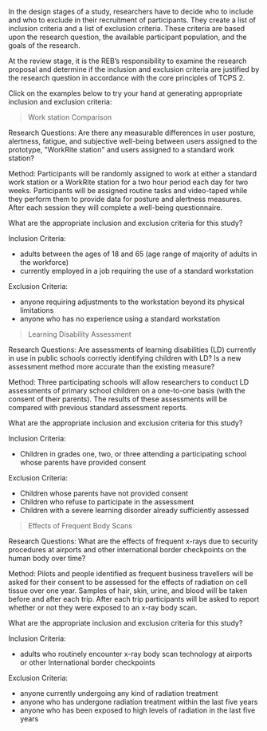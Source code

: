 In the design stages of a study, researchers have to decide who to include and who to exclude in their recruitment of participants. They create a list of inclusion criteria and a list of exclusion criteria. These criteria are based upon the research question, the available participant population, and the goals of the research.

At the review stage, it is the REB’s responsibility to examine the research proposal and determine if the inclusion and exclusion criteria are justified by the research question in accordance with the core principles of TCPS 2.

Click on the examples below to try your hand at generating appropriate inclusion and exclusion criteria:

> Work station Comparison

Research Questions: Are there any measurable differences in user posture, alertness, fatigue, and subjective well-being between users assigned to the prototype, "WorkRite station" and users assigned to a standard work station?

Method: Participants will be randomly assigned to work at either a standard work station or a WorkRite station for a two hour period each day for two weeks. Participants will be assigned routine tasks and video-taped while they perform them to provide data for posture and alertness measures. After each session they will complete a well-being questionnaire.

What are the appropriate inclusion and exclusion criteria for this study?

Inclusion Criteria:
- adults between the ages of 18 and 65 (age range of majority of adults in the workforce)
- currently employed in a job requiring the use of a standard workstation

Exclusion Criteria:
- anyone requiring adjustments to the workstation beyond its physical limitations
- anyone who has no experience using a standard workstation

> Learning Disability Assessment

Research Questions: Are assessments of learning disabilities (LD) currently in use in public schools correctly identifying children with LD? Is a new assessment method more accurate than the existing measure?

Method: Three participating schools will allow researchers to conduct LD assessments of primary school children on a one-to-one basis (with the consent of their parents). The results of these assessments will be compared with previous standard assessment reports.

What are the appropriate inclusion and exclusion criteria for this study?

Inclusion Criteria:
- Children in grades one, two, or three attending a participating school whose parents have provided consent

Exclusion Criteria:
- Children whose parents have not provided consent
- Children who refuse to participate in the assessment
- Children with a severe learning disorder already sufficiently assessed

> Effects of Frequent Body Scans

Research Questions: What are the effects of frequent x-rays due to security procedures at airports and other international border checkpoints on the human body over time?

Method: Pilots and people identified as frequent business travellers will be asked for their consent to be assessed for the effects of radiation on cell tissue over one year. Samples of hair, skin, urine, and blood will be taken before and after each trip. After each trip participants will be asked to report whether or not they were exposed to an x-ray body scan.

What are the appropriate inclusion and exclusion criteria for this study?

Inclusion Criteria:
- adults who routinely encounter x-ray body scan technology at airports or other International border checkpoints

Exclusion Criteria:
- anyone currently undergoing any kind of radiation treatment
- anyone who has undergone radiation treatment within the last five years
- anyone who has been exposed to high levels of radiation in the last five years